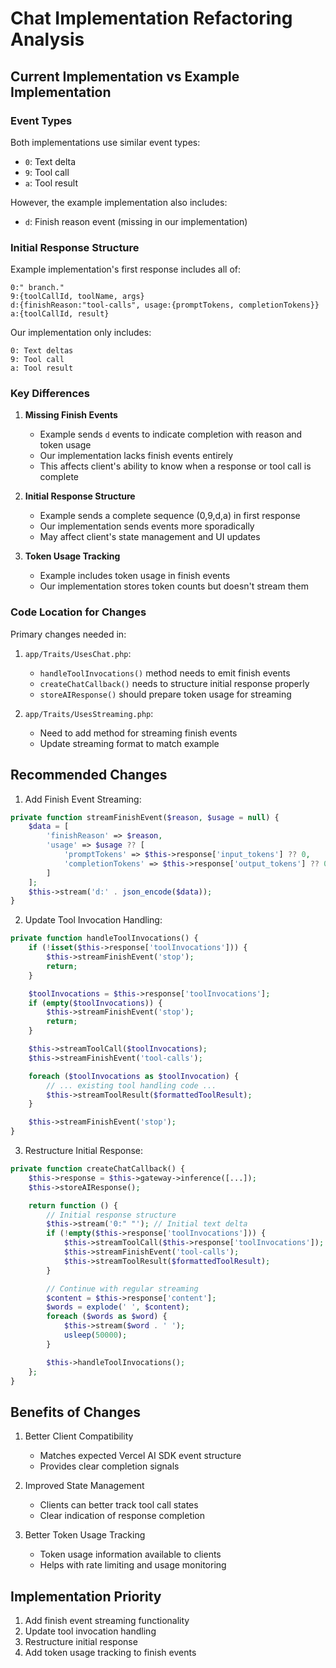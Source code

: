 # Chat Implementation Refactoring Analysis

## Current Implementation vs Example Implementation

### Event Types
Both implementations use similar event types:
- `0`: Text delta
- `9`: Tool call
- `a`: Tool result

However, the example implementation also includes:
- `d`: Finish reason event (missing in our implementation)

### Initial Response Structure
Example implementation's first response includes all of:
```
0:" branch."
9:{toolCallId, toolName, args}
d:{finishReason:"tool-calls", usage:{promptTokens, completionTokens}}
a:{toolCallId, result}
```

Our implementation only includes:
```
0: Text deltas
9: Tool call
a: Tool result
```

### Key Differences

1. **Missing Finish Events**
   - Example sends `d` events to indicate completion with reason and token usage
   - Our implementation lacks finish events entirely
   - This affects client's ability to know when a response or tool call is complete

2. **Initial Response Structure**
   - Example sends a complete sequence (0,9,d,a) in first response
   - Our implementation sends events more sporadically
   - May affect client's state management and UI updates

3. **Token Usage Tracking**
   - Example includes token usage in finish events
   - Our implementation stores token counts but doesn't stream them

### Code Location for Changes

Primary changes needed in:
1. `app/Traits/UsesChat.php`:
   - `handleToolInvocations()` method needs to emit finish events
   - `createChatCallback()` needs to structure initial response properly
   - `storeAIResponse()` should prepare token usage for streaming

2. `app/Traits/UsesStreaming.php`:
   - Need to add method for streaming finish events
   - Update streaming format to match example

## Recommended Changes

1. Add Finish Event Streaming:
```php
private function streamFinishEvent($reason, $usage = null) {
    $data = [
        'finishReason' => $reason,
        'usage' => $usage ?? [
            'promptTokens' => $this->response['input_tokens'] ?? 0,
            'completionTokens' => $this->response['output_tokens'] ?? 0
        ]
    ];
    $this->stream('d:' . json_encode($data));
}
```

2. Update Tool Invocation Handling:
```php
private function handleToolInvocations() {
    if (!isset($this->response['toolInvocations'])) {
        $this->streamFinishEvent('stop');
        return;
    }

    $toolInvocations = $this->response['toolInvocations'];
    if (empty($toolInvocations)) {
        $this->streamFinishEvent('stop');
        return;
    }

    $this->streamToolCall($toolInvocations);
    $this->streamFinishEvent('tool-calls');

    foreach ($toolInvocations as $toolInvocation) {
        // ... existing tool handling code ...
        $this->streamToolResult($formattedToolResult);
    }

    $this->streamFinishEvent('stop');
}
```

3. Restructure Initial Response:
```php
private function createChatCallback() {
    $this->response = $this->gateway->inference([...]);
    $this->storeAIResponse();

    return function () {
        // Initial response structure
        $this->stream('0:" "'); // Initial text delta
        if (!empty($this->response['toolInvocations'])) {
            $this->streamToolCall($this->response['toolInvocations']);
            $this->streamFinishEvent('tool-calls');
            $this->streamToolResult($formattedToolResult);
        }

        // Continue with regular streaming
        $content = $this->response['content'];
        $words = explode(' ', $content);
        foreach ($words as $word) {
            $this->stream($word . ' ');
            usleep(50000);
        }

        $this->handleToolInvocations();
    };
}
```

## Benefits of Changes

1. Better Client Compatibility
   - Matches expected Vercel AI SDK event structure
   - Provides clear completion signals

2. Improved State Management
   - Clients can better track tool call states
   - Clear indication of response completion

3. Better Token Usage Tracking
   - Token usage information available to clients
   - Helps with rate limiting and usage monitoring

## Implementation Priority

1. Add finish event streaming functionality
2. Update tool invocation handling
3. Restructure initial response
4. Add token usage tracking to finish events